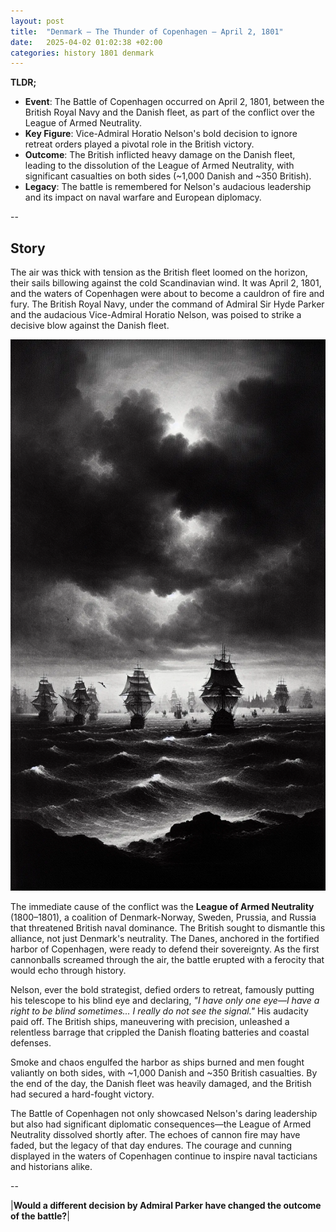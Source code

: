 ```yaml
---
layout: post
title:  "Denmark – The Thunder of Copenhagen – April 2, 1801"
date:   2025-04-02 01:02:38 +02:00
categories: history 1801 denmark
---
```


**TLDR;**
- **Event**: The Battle of Copenhagen occurred on April 2, 1801, between the British Royal Navy and the Danish fleet, as part of the conflict over the League of Armed Neutrality.
- **Key Figure**: Vice-Admiral Horatio Nelson's bold decision to ignore retreat orders played a pivotal role in the British victory.
- **Outcome**: The British inflicted heavy damage on the Danish fleet, leading to the dissolution of the League of Armed Neutrality, with significant casualties on both sides (~1,000 Danish and ~350 British).
- **Legacy**: The battle is remembered for Nelson's audacious leadership and its impact on naval warfare and European diplomacy.

--

## Story
The air was thick with tension as the British fleet loomed on the horizon, their sails billowing against the cold Scandinavian wind. It was April 2, 1801, and the waters of Copenhagen were about to become a cauldron of fire and fury. The British Royal Navy, under the command of Admiral Sir Hyde Parker and the audacious Vice-Admiral Horatio Nelson, was poised to strike a decisive blow against the Danish fleet.

![Image](/assets/images/02_April_81f135d2b17e31c0fc5ea386a8279f7e.webp)

The immediate cause of the conflict was the **League of Armed Neutrality** (1800–1801), a coalition of Denmark-Norway, Sweden, Prussia, and Russia that threatened British naval dominance. The British sought to dismantle this alliance, not just Denmark's neutrality. The Danes, anchored in the fortified harbor of Copenhagen, were ready to defend their sovereignty. As the first cannonballs screamed through the air, the battle erupted with a ferocity that would echo through history.

Nelson, ever the bold strategist, defied orders to retreat, famously putting his telescope to his blind eye and declaring, *"I have only one eye—I have a right to be blind sometimes... I really do not see the signal."* His audacity paid off. The British ships, maneuvering with precision, unleashed a relentless barrage that crippled the Danish floating batteries and coastal defenses.

Smoke and chaos engulfed the harbor as ships burned and men fought valiantly on both sides, with ~1,000 Danish and ~350 British casualties. By the end of the day, the Danish fleet was heavily damaged, and the British had secured a hard-fought victory.

The Battle of Copenhagen not only showcased Nelson's daring leadership but also had significant diplomatic consequences—the League of Armed Neutrality dissolved shortly after. The echoes of cannon fire may have faded, but the legacy of that day endures. The courage and cunning displayed in the waters of Copenhagen continue to inspire naval tacticians and historians alike.


--

|**Would a different decision by Admiral Parker have changed the outcome of the battle?**|

